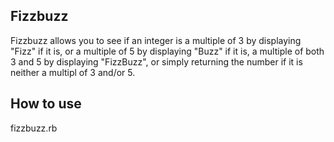 ## Fizzbuzz

Fizzbuzz allows you to see if an integer is a multiple of 3 by displaying "Fizz" if it is, or a multiple of 5 by displaying "Buzz" if it is, a multiple of both 3 and 5 by displaying "FizzBuzz", or simply returning the number if it is neither a multipl of 3 and/or 5.

## How to use

fizzbuzz.rb

